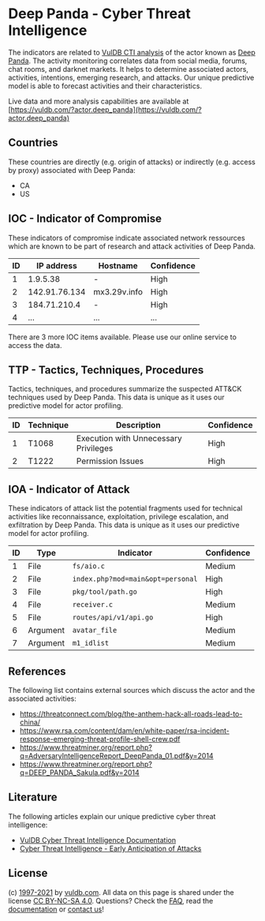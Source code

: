 # Deep Panda - Cyber Threat Intelligence

The indicators are related to [VulDB CTI analysis](https://vuldb.com/?doc.cti) of the actor known as [Deep Panda](https://vuldb.com/?actor.deep_panda). The activity monitoring correlates data from social media, forums, chat rooms, and darknet markets. It helps to determine associated actors, activities, intentions, emerging research, and attacks. Our unique predictive model is able to forecast activities and their characteristics.

Live data and more analysis capabilities are available at [https://vuldb.com/?actor.deep_panda](https://vuldb.com/?actor.deep_panda)

## Countries

These countries are directly (e.g. origin of attacks) or indirectly (e.g. access by proxy) associated with Deep Panda:

* CA
* US

## IOC - Indicator of Compromise

These indicators of compromise indicate associated network ressources which are known to be part of research and attack activities of Deep Panda.

ID | IP address | Hostname | Confidence
-- | ---------- | -------- | ----------
1 | 1.9.5.38 | - | High
2 | 142.91.76.134 | mx3.29v.info | High
3 | 184.71.210.4 | - | High
4 | ... | ... | ...

There are 3 more IOC items available. Please use our online service to access the data.

## TTP - Tactics, Techniques, Procedures

Tactics, techniques, and procedures summarize the suspected ATT&CK techniques used by Deep Panda. This data is unique as it uses our predictive model for actor profiling.

ID | Technique | Description | Confidence
-- | --------- | ----------- | ----------
1 | T1068 | Execution with Unnecessary Privileges | High
2 | T1222 | Permission Issues | High

## IOA - Indicator of Attack

These indicators of attack list the potential fragments used for technical activities like reconnaissance, exploitation, privilege escalation, and exfiltration by Deep Panda. This data is unique as it uses our predictive model for actor profiling.

ID | Type | Indicator | Confidence
-- | ---- | --------- | ----------
1 | File | `fs/aio.c` | Medium
2 | File | `index.php?mod=main&opt=personal` | High
3 | File | `pkg/tool/path.go` | High
4 | File | `receiver.c` | Medium
5 | File | `routes/api/v1/api.go` | High
6 | Argument | `avatar_file` | Medium
7 | Argument | `m1_idlist` | Medium

## References

The following list contains external sources which discuss the actor and the associated activities:

* https://threatconnect.com/blog/the-anthem-hack-all-roads-lead-to-china/
* https://www.rsa.com/content/dam/en/white-paper/rsa-incident-response-emerging-threat-profile-shell-crew.pdf
* https://www.threatminer.org/report.php?q=AdversaryIntelligenceReport_DeepPanda_01.pdf&y=2014
* https://www.threatminer.org/report.php?q=DEEP_PANDA_Sakula.pdf&y=2014

## Literature

The following articles explain our unique predictive cyber threat intelligence:

* [VulDB Cyber Threat Intelligence Documentation](https://vuldb.com/?doc.cti)
* [Cyber Threat Intelligence - Early Anticipation of Attacks](https://www.scip.ch/en/?labs.20201022)

## License

(c) [1997-2021](https://vuldb.com/?doc.changelog) by [vuldb.com](https://vuldb.com/?doc.about). All data on this page is shared under the license [CC BY-NC-SA 4.0](https://creativecommons.org/licenses/by-nc-sa/4.0/). Questions? Check the [FAQ](https://vuldb.com/?doc.faq), read the [documentation](https://vuldb.com/?doc) or [contact us](https://vuldb.com/?contact)!
